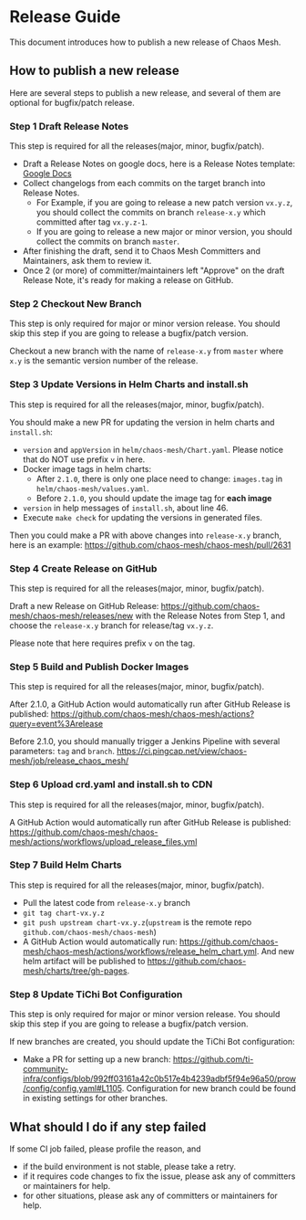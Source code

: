 # Release Guide

This document introduces how to publish a new release of Chaos Mesh.

## How to publish a new release

Here are several steps to publish a new release, and several of them are optional for bugfix/patch release.

### Step 1 Draft Release Notes

This step is required for all the releases(major, minor, bugfix/patch).

- Draft a Release Notes on google docs, here is a Release Notes template: [Google Docs](https://docs.google.com/document/d/1v0P5NQyepEyT4CH8usouyJup_fvOYtsYAz8nbJfn3Jk/edit?usp=sharing)
- Collect changelogs from each commits on the target branch into Release Notes.
  - For Example, if you are going to release a new patch version `vx.y.z`, you should collect the commits on branch `release-x.y` which committed after tag `vx.y.z-1`.
  - If you are going to release a new major or minor version, you should collect the commits on branch `master`.
- After finishing the draft, send it to Chaos Mesh Committers and Maintainers, ask them to review it.
- Once 2 (or more) of committer/maintainers left "Approve" on the draft Release Note, it's ready for making a release on GitHub.

### Step 2 Checkout New Branch

This step is only required for major or minor version release. You should skip this step if you are going to release a bugfix/patch version.

Checkout a new branch with the name of `release-x.y` from `master` where `x.y` is the semantic version number of the release.

### Step 3 Update Versions in Helm Charts and install.sh

This step is required for all the releases(major, minor, bugfix/patch).

You should make a new PR for updating the version in helm charts and `install.sh`:

- `version` and `appVersion` in `helm/chaos-mesh/Chart.yaml`. Please notice that do NOT use prefix `v` in here.
- Docker image tags in helm charts:
  - After `2.1.0`, there is only one place need to change: `images.tag` in `helm/chaos-mesh/values.yaml`.
  - Before `2.1.0`, you should update the image tag for **each image**
- `version` in help messages of `install.sh`, about line 46.
- Execute `make check` for updating the versions in generated files.

Then you could make a PR with above changes into `release-x.y` branch, here is an example: https://github.com/chaos-mesh/chaos-mesh/pull/2631

### Step 4 Create Release on GitHub

This step is required for all the releases(major, minor, bugfix/patch).

Draft a new Release on GitHub Release: https://github.com/chaos-mesh/chaos-mesh/releases/new with the Release Notes from Step 1, and choose the `release-x.y` branch for release/tag `vx.y.z`.

Please note that here requires prefix `v` on the tag.

### Step 5 Build and Publish Docker Images

This step is required for all the releases(major, minor, bugfix/patch).

After 2.1.0, a GitHub Action would automatically run after GitHub Release is published: https://github.com/chaos-mesh/chaos-mesh/actions?query=event%3Arelease

Before 2.1.0, you should manually trigger a Jenkins Pipeline with several parameters: `tag` and `branch`. https://ci.pingcap.net/view/chaos-mesh/job/release_chaos_mesh/

### Step 6 Upload crd.yaml and install.sh to CDN

This step is required for all the releases(major, minor, bugfix/patch).

A GitHub Action would automatically run after GitHub Release is published: https://github.com/chaos-mesh/chaos-mesh/actions/workflows/upload_release_files.yml

### Step 7 Build Helm Charts

This step is required for all the releases(major, minor, bugfix/patch).

- Pull the latest code from `release-x.y` branch
- `git tag chart-vx.y.z`
- `git push upstream chart-vx.y.z`(`upstream` is the remote repo `github.com/chaos-mesh/chaos-mesh`)
- A GitHub Action would automatically run: https://github.com/chaos-mesh/chaos-mesh/actions/workflows/release_helm_chart.yml. And new helm artifact will be published to https://github.com/chaos-mesh/charts/tree/gh-pages.

### Step 8 Update TiChi Bot Configuration

This step is only required for major or minor version release. You should skip this step if you are going to release a bugfix/patch version.

If new branches are created, you should update the TiChi Bot configuration:

- Make a PR for setting up a new branch: https://github.com/ti-community-infra/configs/blob/992ff03161a42c0b517e4b4239adbf5f94e96a50/prow/config/config.yaml#L1105. Configuration for new branch could be found in existing settings for other branches.

## What should I do if any step failed

If some CI job failed, please profile the reason, and

- if the build environment is not stable, please take a retry.
- if it requires code changes to fix the issue, please ask any of committers or maintainers for help.
- for other situations, please ask any of committers or maintainers for help.
